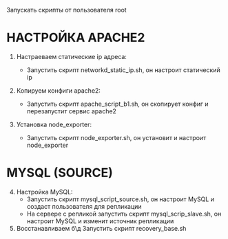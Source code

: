  Запускать скрипты от пользователя root
 #

# НАСТРОЙКА APACHE2

1. Настраеваем статические ip адреса:
	* Запустить скрипт networkd_static_ip.sh, он настроит статический ip

2. Копируем конфиги apache2:
	* Запустить скрипт apache_script_b1.sh, он скопирует конфиг и перезапустит сервис apache2

3. Установка node_exporter:
	* Запустить скрипт node_exporter.sh, он установит и настроит node_exporter
#



# MYSQL (SOURCE)

4. Настройка MySQL:
	* Запустить скрипт mysql_script_source.sh, он настроит MySQL и создаст пользователя 	для репликации
	* На сервере с репликой запустить скрипт mysql_scrip_slave.sh, он настроит MySQL и 	изменит источник репликации
5. Восстанавливаем б\д
	Запустить скрипт recovery_base.sh
